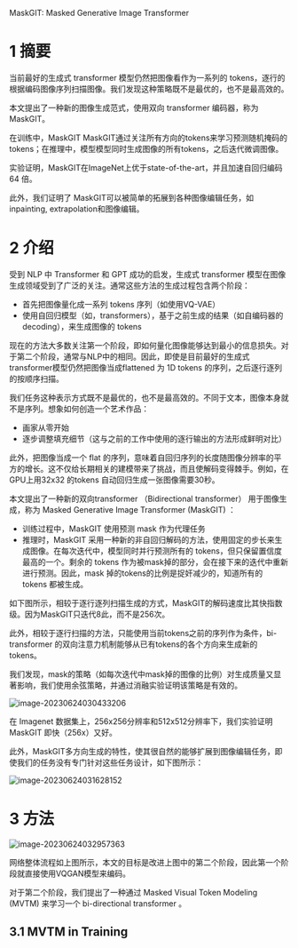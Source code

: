 MaskGIT: Masked Generative Image Transformer

# 1 摘要

当前最好的生成式 transformer 模型仍然把图像看作为一系列的 tokens，逐行的根据编码图像序列扫描图像。我们发现这种策略既不是最优的，也不是最高效的。

本文提出了一种新的图像生成范式，使用双向 transformer 编码器，称为 MaskGIT。

在训练中，MaskGIT MaskGIT通过关注所有方向的tokens来学习预测随机掩码的tokens；在推理中，模型模型同时生成图像的所有tokens，之后迭代微调图像。

实验证明，MaskGIT在ImageNet上优于state-of-the-art，并且加速自回归编码 64 倍。

此外，我们证明了 MaskGIT可以被简单的拓展到各种图像编辑任务，如 inpainting, extrapolation和图像编辑。

# 2 介绍

受到 NLP 中 Transformer 和 GPT 成功的启发，生成式 transformer 模型在图像生成领域受到了广泛的关注。通常这些方法的生成过程包含两个阶段：

- 首先把图像量化成一系列 tokens 序列（如使用VQ-VAE）
- 使用自回归模型（如，transformers），基于之前生成的结果（如自编码器的 decoding），来生成图像的 tokens

现在的方法大多数关注第一个阶段，即如何量化图像能够达到最小的信息损失。对于第二个阶段，通常与NLP中的相同。因此，即使是目前最好的生成式 transformer模型仍然把图像当成flattened 为 1D tokens 的序列，之后逐行逐列的按顺序扫描。

我们任务这种表示方式既不是最优的，也不是最高效的。不同于文本，图像本身就不是序列。想象如何创造一个艺术作品：

- 画家从零开始
- 逐步调整填充细节（这与之前的工作中使用的逐行输出的方法形成鲜明对比）

此外，把图像当成一个 flat 的序列，意味着自回归序列的长度随图像分辨率的平方的增长。这不仅给长期相关的建模带来了挑战，而且使解码变得棘手。例如，在GPU上用32x32 的tokens 自动回归生成一张图像需要30秒。

本文提出了一种新的双向transformer （Bidirectional transformer） 用于图像生成，称为 Masked Generative Image Transformer (MaskGIT) ：

- 训练过程中，MaskGIT 使用预测 mask 作为代理任务
- 推理时，MaskGIT 采用一种新的非自回归解码的方法，使用固定的步长来生成图像。在每次迭代中，模型同时并行预测所有的 tokens，但只保留置信度最高的一个。剩余的 tokens 作为被mask掉的部分，会在接下来的迭代中重新进行预测。因此，mask 掉的tokens的比例是捉奸减少的，知道所有的 tokens 都被生成。

如下图所示，相较于逐行逐列扫描生成的方式，MaskGIT的解码速度比其快指数级。因为MaskGIT只迭代8此，而不是256次。

此外，相较于逐行扫描的方法，只能使用当前tokens之前的序列作为条件，bi-transformer 的双向注意力机制能够从已有tokens的各个方向来生成新的tokens。

我们发现，mask的策略（如每次迭代中mask掉的图像的比例）对生成质量又显著影响，我们使用余弦策略，并通过消融实验证明该策略是有效的。

![image-20230624030433206](imgs/14-MaskGIT/image-20230624030433206.png)

在 Imagenet 数据集上，256x256分辨率和512x512分辨率下，我们实验证明 MaskGIT 即快（256x）又好。

此外，MaskGIT多方向生成的特性，使其很自然的能够扩展到图像编辑任务，即使我们的任务没有专门针对这些任务设计，如下图所示：

![image-20230624031628152](imgs/14-MaskGIT/image-20230624031628152.png)

# 3 方法

![image-20230624032957363](imgs/14-MaskGIT/image-20230624032957363.png)

网络整体流程如上图所示，本文的目标是改进上图中的第二个阶段，因此第一个阶段就直接使用VQGAN模型来编码。

对于第二个阶段，我们提出了一种通过 Masked Visual Token Modeling (MVTM) 来学习一个  bi-directional transformer 。

## 3.1 MVTM in Training

